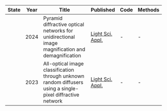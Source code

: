 | State|Year|Title | Published  | Code       | Methods |
|-------|-------| ----- | ----- | ------- | ------- |
||2024|Pyramid diffractive optical networks for unidirectional image magnification and demagnification|[Light Sci. Appl.](-)|-|-|
||2023|All-optical image classification through unknown random diffusers using a single-pixel diffractive network|[Light Sci. Appl.](https://doi.org/10.1038/s41377-023-01116-3)|-|-|

